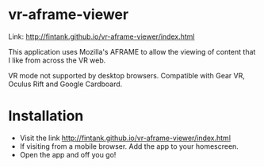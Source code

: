 # vr-aframe-viewer

Link: http://fintank.github.io/vr-aframe-viewer/index.html

This application uses Mozilla's AFRAME to allow the viewing of content that I like from across the VR web.

VR mode not supported by desktop browsers.
Compatible with Gear VR, Oculus Rift and Google Cardboard.

# Installation

- Visit the link http://fintank.github.io/vr-aframe-viewer/index.html
- If visiting from a mobile browser. Add the app to your homescreen.
- Open the app and off you go!
